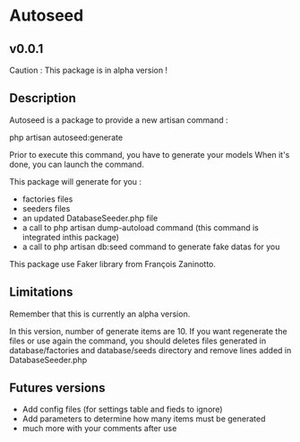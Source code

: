 # Autoseed

## v0.0.1

Caution : This package is in alpha version !

## Description

Autoseed is a package to provide a new artisan command :

php artisan autoseed:generate

Prior to execute this command, you have to generate your models
When it's done, you can launch the command.

This package will generate for you :
- factories files
- seeders files
- an updated DatabaseSeeder.php file
- a call to php artisan dump-autoload command (this command is integrated inthis package)
- a call to php artisan db:seed command to generate fake datas for you

This package use Faker library from François Zaninotto.

## Limitations

Remember that this is currently an alpha version.

In this version, number of generate items are 10.
If you want regenerate the files or use again the command, you should deletes files generated in database/factories and database/seeds directory and remove lines added in DatabaseSeeder.php

## Futures versions

- Add config files (for settings table and fieds to ignore)
- Add parameters to determine how many items must be generated
- much more with your comments after use

